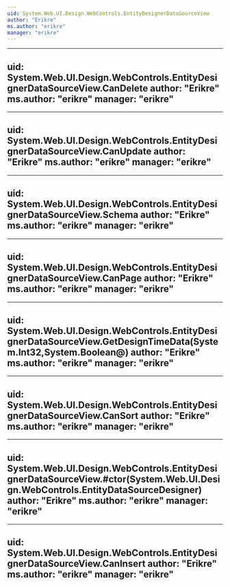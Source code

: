 ```yaml
---
uid: System.Web.UI.Design.WebControls.EntityDesignerDataSourceView
author: "Erikre"
ms.author: "erikre"
manager: "erikre"
---
```


---
uid: System.Web.UI.Design.WebControls.EntityDesignerDataSourceView.CanDelete
author: "Erikre"
ms.author: "erikre"
manager: "erikre"
---

---
uid: System.Web.UI.Design.WebControls.EntityDesignerDataSourceView.CanUpdate
author: "Erikre"
ms.author: "erikre"
manager: "erikre"
---

---
uid: System.Web.UI.Design.WebControls.EntityDesignerDataSourceView.Schema
author: "Erikre"
ms.author: "erikre"
manager: "erikre"
---

---
uid: System.Web.UI.Design.WebControls.EntityDesignerDataSourceView.CanPage
author: "Erikre"
ms.author: "erikre"
manager: "erikre"
---

---
uid: System.Web.UI.Design.WebControls.EntityDesignerDataSourceView.GetDesignTimeData(System.Int32,System.Boolean@)
author: "Erikre"
ms.author: "erikre"
manager: "erikre"
---

---
uid: System.Web.UI.Design.WebControls.EntityDesignerDataSourceView.CanSort
author: "Erikre"
ms.author: "erikre"
manager: "erikre"
---

---
uid: System.Web.UI.Design.WebControls.EntityDesignerDataSourceView.#ctor(System.Web.UI.Design.WebControls.EntityDataSourceDesigner)
author: "Erikre"
ms.author: "erikre"
manager: "erikre"
---

---
uid: System.Web.UI.Design.WebControls.EntityDesignerDataSourceView.CanInsert
author: "Erikre"
ms.author: "erikre"
manager: "erikre"
---
